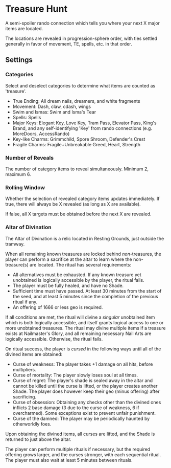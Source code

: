 # Treasure Hunt

A semi-spoiler rando connection which tells you where your next X major items are located.

The locations are revealed in progression-sphere order, with ties settled generally in favor of movement, TE, spells, etc. in that order.

## Settings

### Categories

Select and deselect categories to determine what items are counted as 'treasure'.

- True Ending: All dream nails, dreamers, and white fragments
- Movement: Dash, claw, cdash, wings
- Swim and Ismas: Swim and Isma's Tear
- Spells: Spells
- Major Keys: Elegant Key, Love Key, Tram Pass, Elevator Pass, King's Brand, and any self-identifying 'Key' from rando connections (e.g. MoreDoors, AccessRando)
- Key-like Charms: Grimmchild, Spore Shroom, Defender's Crest
- Fragile Charms: Fragile+Unbreakable Greed, Heart, Strength

### Number of Reveals

The number of category items to reveal simultaneously. Minimum 2, maximum 6.

### Rolling Window

Whether the selection of revealed category items updates immediately. If true, there will always be X revealed (as long as X are available).

If false, all X targets must be obtained before the next X are revealed.

### Altar of Divination

The Altar of Divination is a relic located in Resting Grounds, just outside the tramway.

When all remaining known treasures are locked behind _non_-treasures, the player can perform a sacrifice at the altar to learn where the non-treasure(s) are located. The ritual has several requirements:

-   All alternatives must be exhausted. If any known treasure yet unobtained is logically accessible by the player, the ritual fails.
-   The player must be fully healed, and have no Shade.
-   Sufficient time must have passed. At least 30 minutes from the start of the seed, and at least 5 minutes since the completion of the previous ritual if any.
-   An offering of 1666 or less geo is required.

If all conditions are met, the ritual will divine a _singular_ unobtained item which is both logically accessible, and itself grants logical access to one or more unobtained treasures. The ritual may divine multiple items if a treasure exists at Nailmaster's Glory, and all remaining necessary Nail Arts are logically accessible. Otherwise, the ritual fails.

On ritual success, the player is _cursed_ in the following ways until all of the divined items are obtained:

-   Curse of weakness: The player takes +1 damage on all hits, before multipliers.
-   Curse of mortality: The player slowly loses soul at all times.
-   Curse of regret: The player's shade is sealed away in the altar and cannot be killed until the curse is lifted, or the player creates another Shade. The player does however keep their geo (minus offering) after sacrificing.
-   Curse of obsession: Obtaining any checks other than the divined ones inflicts 2 base damage (3 due to the curse of weakness, 6 if overcharmed). Some exceptions exist to prevent unfair punishment.
-   Curse of the damned: The player may be periodically haunted by otherworldly foes.

Upon obtaining the divined items, all curses are lifted, and the Shade is returned to just above the altar.

The player can perform multiple rituals if necessary, but the required offering grows larger, and the curses stronger, with each sequential ritual. The player must also wait at least 5 minutes between rituals.
